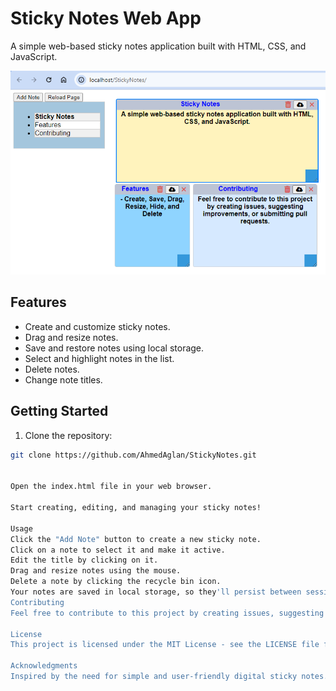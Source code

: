 # Sticky Notes Web App

A simple web-based sticky notes application built with HTML, CSS, and JavaScript.

![Sticky Notes App Screenshot](screenshot.png)

## Features

- Create and customize sticky notes.
- Drag and resize notes.
- Save and restore notes using local storage.
- Select and highlight notes in the list.
- Delete notes.
- Change note titles.

## Getting Started

1. Clone the repository:

```bash
git clone https://github.com/AhmedAglan/StickyNotes.git


Open the index.html file in your web browser.

Start creating, editing, and managing your sticky notes!

Usage
Click the "Add Note" button to create a new sticky note.
Click on a note to select it and make it active.
Edit the title by clicking on it.
Drag and resize notes using the mouse.
Delete a note by clicking the recycle bin icon.
Your notes are saved in local storage, so they'll persist between sessions.
Contributing
Feel free to contribute to this project by creating issues, suggesting improvements, or submitting pull requests.

License
This project is licensed under the MIT License - see the LICENSE file for details.

Acknowledgments
Inspired by the need for simple and user-friendly digital sticky notes.
